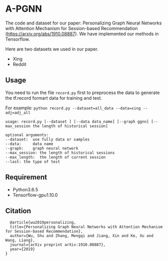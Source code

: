 # A-PGNN
The code and dataset for our paper: Personalizing Graph Neural Networks with Attention Mechanism for Session-based Recommendation (https://arxiv.org/abs/1910.08887). We have implemented our methods in Tensorflow.

Here are two datasets we used in our paper.

* Xing 
* Reddit

## Usage 

You need to run the file ```record.py``` first to preprocess the data to generate the tf.record formart data for training and test.

For example: ```python record.py --dataset=all_data --data=xing --adj=adj_all```

```
usage: record.py [--dataset ] [--data data_name] [--graph ggnn] [--max_session the length of historical session]

optional arguments:
--dataset:  use fully data or samples
--data:     data name
--graph:    graph neural network 
--max_session: the length of historical sessions
--max_length:  the length of current session
--last: the type of test
```

## Requirement
* Python3.6.5
* Tensorflow-gpu1.10.0 

## Citation

```
  @article{wu2019personalizing,
  title={Personalizing Graph Neural Networks with Attention Mechanism for Session-based Recommendation},
  author={Wu, Shu and Zhang, Mengqi and Jiang, Xin and Ke, Xu and Wang, Liang},
  journal={arXiv preprint arXiv:1910.08887},
  year={2019}
}
```




